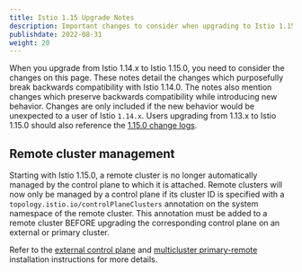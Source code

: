 ```yaml
---
title: Istio 1.15 Upgrade Notes
description: Important changes to consider when upgrading to Istio 1.15.0.
publishdate: 2022-08-31
weight: 20
---
```


When you upgrade from Istio 1.14.x to Istio 1.15.0, you need to consider the changes on this page.
These notes detail the changes which purposefully break backwards compatibility with Istio 1.14.0.
The notes also mention changes which preserve backwards compatibility while introducing new behavior.
Changes are only included if the new behavior would be unexpected to a user of Istio `1.14.x`.
Users upgrading from 1.13.x to Istio 1.15.0 should also reference the [1.15.0 change logs](/pt-br/news/releases/1.15.x/announcing-1.15/change-notes/).

## Remote cluster management

Starting with Istio 1.15.0, a remote cluster is no longer automatically managed by the control plane
to which it is attached. Remote clusters will now only be managed by a control plane if its cluster ID
is specified with a `topology.istio.io/controlPlaneClusters` annotation on the system namespace of the
remote cluster. This annotation must be added to a remote cluster BEFORE upgrading the corresponding
control plane on an external or primary cluster.

Refer to the [external control plane](/pt-br/docs/setup/install/external-controlplane/#register-the-new-cluster)
and [multicluster primary-remote](/pt-br/docs/setup/install/multicluster/primary-remote/#attach-cluster2-as-a-remote-cluster-of-cluster1)
installation instructions for more details.
